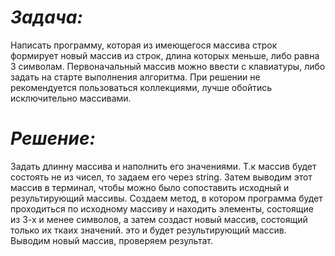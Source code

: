 # *Задача:*
Написать программу, которая из имеющегося массива строк формирует новый массив из строк, длина которых меньше, либо равна 3 символам. Первоначальный массив можно ввести с клавиатуры, либо задать на старте выполнения алгоритма. При решении не рекомендуется пользоваться коллекциями, лучше обойтись исключительно массивами.

# *Решение:*
Задать длинну массива и наполнить его значениями. Т.к массив будет состоять не из чисел, то задаем его через string. Затем выводим этот массив в терминал, чтобы можно было сопоставить исходный и результирующий массивы.
Создаем метод, в котором программа будет проходиться по исходному массиву и находить элементы, состоящие из 3-х и менее символов, а затем создаст новый массив, состоящий только их ткаих значений. это и будет результирующий массив.
Выводим новый массив, проверяем результат.